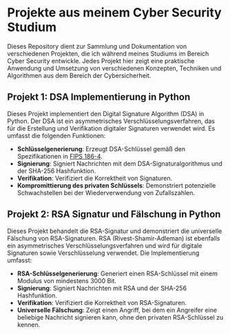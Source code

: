 # Projekte aus meinem Cyber Security Studium

Dieses Repository dient zur Sammlung und Dokumentation von verschiedenen Projekten, die ich während meines Studiums im Bereich Cyber Security entwickle. Jedes Projekt hier zeigt eine praktische Anwendung und Umsetzung von verschiedenen Konzepten, Techniken und Algorithmen aus dem Bereich der Cybersicherheit.

## Projekt 1: DSA Implementierung in Python

Dieses Projekt implementiert den Digital Signature Algorithm (DSA) in Python. Der DSA ist ein asymmetrisches Verschlüsselungsverfahren, das für die Erstellung und Verifikation digitaler Signaturen verwendet wird. Es umfasst die folgenden Funktionen:

- **Schlüsselgenerierung**: Erzeugt DSA-Schlüssel gemäß den Spezifikationen in [FIPS 186-4](https://nvlpubs.nist.gov/nistpubs/fips/nist.fips.186-4.pdf).
- **Signierung**: Signiert Nachrichten mit dem DSA-Signaturalgorithmus und der SHA-256 Hashfunktion.
- **Verifikation**: Verifiziert die Korrektheit von Signaturen.
- **Kompromittierung des privaten Schlüssels**: Demonstriert potenzielle Schwachstellen bei der Wiederverwendung von Zufallszahlen.

## Projekt 2: RSA Signatur und Fälschung in Python

Dieses Projekt behandelt die RSA-Signatur und demonstriert die universelle Fälschung von RSA-Signaturen. RSA (Rivest-Shamir-Adleman) ist ebenfalls ein asymmetrisches Verschlüsselungsverfahren und wird für digitale Signaturen sowie Verschlüsselung verwendet. Die Implementierung umfasst:

- **RSA-Schlüsselgenerierung**: Generiert einen RSA-Schlüssel mit einem Modulus von mindestens 3000 Bit.
- **Signierung**: Signiert Nachrichten mit RSA und der SHA-256 Hashfunktion.
- **Verifikation**: Verifiziert die Korrektheit von RSA-Signaturen.
- **Universelle Fälschung**: Zeigt einen Angriff, bei dem ein Angreifer eine beliebige Nachricht signieren kann, ohne den privaten RSA-Schlüssel zu kennen.
